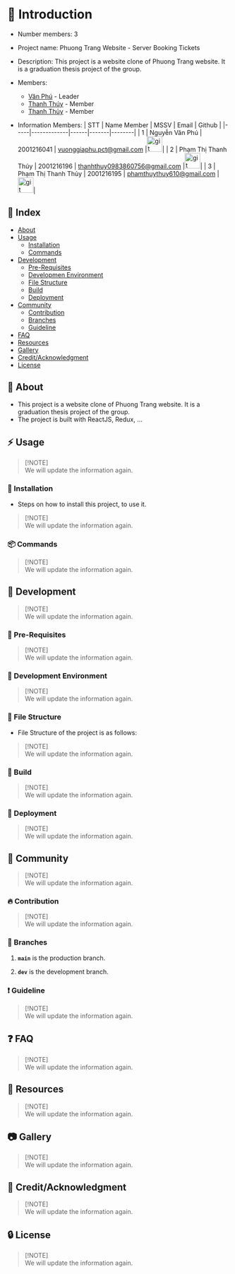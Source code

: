 # :rocket: Introduction

-  Number members: 3
-  Project name: Phuong Trang Website - Server Booking Tickets
-  Description: This project is a website clone of Phuong Trang website. It is a graduation thesis project of the group.

-  Members:
   -  [Văn Phú](https://github.com/vanphudev) - Leader
   -  [Thanh Thúy](https://github.com/thuyptt610) - Member
   -  [Thanh Thủy](https://github.com/phamthanhthuy95) - Member
-  Information Members:
   | STT | Name Member | MSSV | Email | Github |
   |-----|-------------|------|-------|--------|
   | 1 | Nguyễn Văn Phú | 2001216041 | vuonggiaphu.pct@gmail.com |<a href="https://github.com/vanphudev"><img src="https://img.shields.io/badge/vanphudev-282C34?logo=github&logoColor=FFFFFF" alt="git logo" title="github" height="35" /></a>|
   | 2 | Phạm Thị Thanh Thúy | 2001216196 | thanhthuy0983860756@gmail.com |<a href="https://github.com/thuyptt610"><img src="https://img.shields.io/badge/thuyptt610-282C34?logo=github&logoColor=FFFFFF" alt="git logo" title="github" height="35" /></a>|
   | 3 | Phạm Thị Thanh Thủy | 2001216195 | phamthuythuy610@gmail.com |<a href="https://github.com/phamthanhthuy95"><img src="https://img.shields.io/badge/phamthanhthuy95-282C34?logo=github&logoColor=FFFFFF" alt="git logo" title="github" height="35" /></a>|

## :ledger: Index

-  [About](#beginner-about)
-  [Usage](#zap-usage)
   -  [Installation](#electric_plug-installation)
   -  [Commands](#package-commands)
-  [Development](#wrench-development)
   -  [Pre-Requisites](#notebook-pre-requisites)
   -  [Developmen Environment](#nut_and_bolt-development-environment)
   -  [File Structure](#file_folder-file-structure)
   -  [Build](#hammer-build)
   -  [Deployment](#rocket-deployment)
-  [Community](#cherry_blossom-community)
   -  [Contribution](#fire-contribution)
   -  [Branches](#cactus-branches)
   -  [Guideline](#exclamation-guideline)
-  [FAQ](#question-faq)
-  [Resources](#page_facing_up-resources)
-  [Gallery](#camera-gallery)
-  [Credit/Acknowledgment](#star2-creditacknowledgment)
-  [License](#lock-license)

## :beginner: About

-  This project is a website clone of Phuong Trang website. It is a graduation thesis project of the group.
-  The project is built with ReactJS, Redux, ...

## :zap: Usage

> [!NOTE]\
> We will update the information again.

### :electric_plug: Installation

-  Steps on how to install this project, to use it.

> [!NOTE]\
> We will update the information again.

### :package: Commands

> [!NOTE]\
> We will update the information again.

## :wrench: Development

> [!NOTE]\
> We will update the information again.

### :notebook: Pre-Requisites

> [!NOTE]\
> We will update the information again.

### :nut_and_bolt: Development Environment

> [!NOTE]\
> We will update the information again.

### :file_folder: File Structure

-  File Structure of the project is as follows:

> [!NOTE]\
> We will update the information again.

### :hammer: Build

> [!NOTE]\
> We will update the information again.

### :rocket: Deployment

> [!NOTE]\
> We will update the information again.

## :cherry_blossom: Community

> [!NOTE]\
> We will update the information again.

### :fire: Contribution

> [!NOTE]\
> We will update the information again.

### :cactus: Branches

1. **`main`** is the production branch.

2. **`dev`** is the development branch.

### :exclamation: Guideline

> [!NOTE]\
> We will update the information again.

## :question: FAQ

> [!NOTE]\
> We will update the information again.

## :page_facing_up: Resources

> [!NOTE]\
> We will update the information again.

## :camera: Gallery

> [!NOTE]\
> We will update the information again.

## :star2: Credit/Acknowledgment

> [!NOTE]\
> We will update the information again.

## :lock: License

> [!NOTE]\
> We will update the information again.
